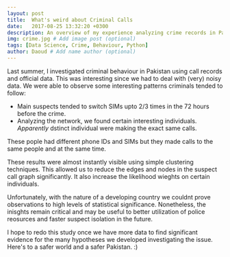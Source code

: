 ```yaml
---
layout: post
title:  What's weird about Criminal Calls
date:   2017-08-25 13:32:20 +0300
description: An overview of my experience analyzing crime records in Pakistan
img: crime.jpg # Add image post (optional)
tags: [Data Science, Crime, Behaviour, Python]
author: Daoud # Add name author (optional)
---
```

Last summer, I investigated criminal behaviour in Pakistan using call records and official data. This was interesting since we had to deal with (very) noisy data. We were able to observe some interesting patterns criminals tended to follow:

- Main suspects tended to switch SIMs upto 2/3 times in the 72 hours before the crime.
- Analyzing the network, we found certain interesting individuals. *Apparently* dstinct individual were making the exact same calls.

 These pople had different phone IDs and SIMs but they made calls to the same people and at the same time.

 These results were almost instantly visible using simple clustering techniques. This allowed us to reduce the edges and nodes in the suspect call graph significantly. It also increase the likelihood wieghts on certain individuals.

Unfortunately, with the nature of a developing country we couldnt prove observations to high levels of statistical significance. Nonetheless, the inisghts remain critical and may be useful to better utilization of police reosurces and faster suspect isolation in the future.

I hope to redo this study once we have more data to find significant evidence for the many hypotheses we developed investigating the issue. Here's to a safer world and a safer Pakistan. :)